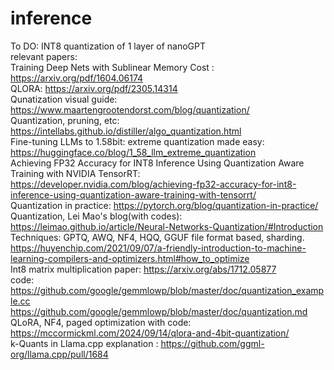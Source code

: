 # inference
To DO: INT8 quantization of 1 layer of nanoGPT   
relevant papers:   
Training Deep Nets with Sublinear Memory Cost : https://arxiv.org/pdf/1604.06174   
QLORA: https://arxiv.org/pdf/2305.14314   
Qunatization visual guide: https://www.maartengrootendorst.com/blog/quantization/   
Quantization, pruning, etc: https://intellabs.github.io/distiller/algo_quantization.html    
Fine-tuning LLMs to 1.58bit: extreme quantization made easy: https://huggingface.co/blog/1_58_llm_extreme_quantization   
Achieving FP32 Accuracy for INT8 Inference Using Quantization Aware Training with NVIDIA TensorRT: https://developer.nvidia.com/blog/achieving-fp32-accuracy-for-int8-inference-using-quantization-aware-training-with-tensorrt/   
Quantization in practice: https://pytorch.org/blog/quantization-in-practice/   
Quantization, Lei Mao's blog(with codes): https://leimao.github.io/article/Neural-Networks-Quantization/#Introduction   
Techniques: GPTQ, AWQ, NF4, HQQ, GGUF file format based, sharding.   
https://huyenchip.com/2021/09/07/a-friendly-introduction-to-machine-learning-compilers-and-optimizers.html#how_to_optimize   
Int8 matrix multiplication paper: https://arxiv.org/abs/1712.05877   
code: https://github.com/google/gemmlowp/blob/master/doc/quantization_example.cc   
https://github.com/google/gemmlowp/blob/master/doc/quantization.md      
QLoRA, NF4, paged optimization with code: https://mccormickml.com/2024/09/14/qlora-and-4bit-quantization/   
k-Quants in Llama.cpp explanation : https://github.com/ggml-org/llama.cpp/pull/1684   

